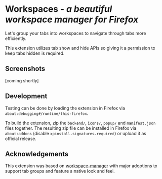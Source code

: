 # Workspaces - _a beautiful workspace manager for Firefox_

Let's group your tabs into workspaces to navigate through tabs more efficiently.

This extension utilizes tab show and hide APIs so giving it a permission to keep tabs hidden is required.

## Screenshots

[coming shortly]

## Development

Testing can be done by loading the extension in Firefox via `about:debugging#/runtime/this-firefox`. 

To build the extension, zip the `backend/`, `icons/`, `popup/` and `manifest.json` files together. The resulting zip file can be installed in Firefox via `about:addons` (disable `xpinstall.signatures.required`) or upload it as official release.

## Acknowledgements

This extension was based on [workspace-manager](https://addons.mozilla.org/de/firefox/addon/workspace-manager/) with major adoptions to support tab groups and feature a native look and feel.